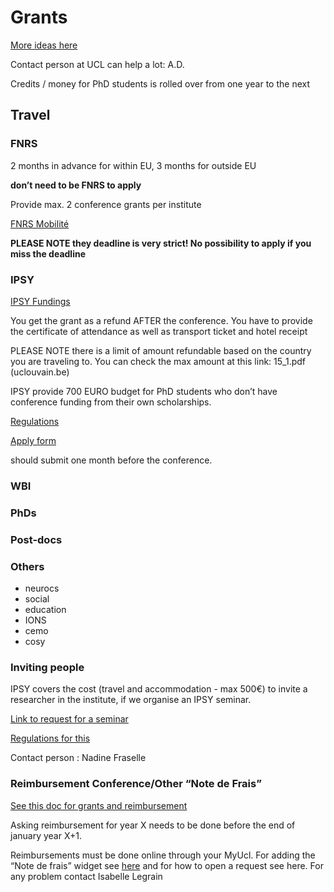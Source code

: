 # Grants

[More ideas here](https://intranet.uclouvain.be/en/myucl/administrations/adre/research-funding-opportunities.html)


Contact person at UCL can help a lot: A.D.

Credits / money for PhD students is rolled over from one year to the next

## Travel

### FNRS


2 months in advance for within EU, 3 months for outside EU


**don’t need to be FNRS to apply**


Provide max. 2 conference grants per institute

[FNRS Mobilité](https://www.frs-fnrs.be/fr/financements/mobilite-monde)

**PLEASE NOTE they deadline is very strict! No possibility to apply if you miss the deadline**

### IPSY

[IPSY Fundings](https://intranet.uclouvain.be/fr/myucl/instituts-recherche/ipsy/formulaire-de-demande-d-indemnisation-pour-les-colloques.html)

You get the grant as a refund AFTER the conference. You have to provide the certificate of attendance as well as transport ticket and hotel receipt

PLEASE NOTE there is a limit of amount refundable based on the country you are traveling to. You can check the max amount at this link: 15_1.pdf (uclouvain.be)

IPSY provide 700 EURO budget for PhD students who don’t have conference funding from their own scholarships.

[Regulations](https://uclouvain.sharepoint.com/sites/ipsy/Documents%20partages/Forms/AllItems.aspx?id=%2Fsites%2Fipsy%2FDocuments%20partages%2FEntrep%C3%B4t%20Web%20IPSY%2FR%C3%A8glement%20attribution%20subvention%20congr%C3%A8soct%5F%5F%2Epdf&parent=%2Fsites%2Fipsy%2FDocuments%20partages%2FEntrep%C3%B4t%20Web%20IPSY)

[Apply form](https://intranet.uclouvain.be/fr/myucl/instituts-recherche/ipsy/formulaire-de-demande-d-indemnisation-pour-les-colloques.html)

should submit one month before the conference.

### WBI

### PhDs

### Post-docs

### Others
- neurocs
- social
- education
- IONS
- cemo
- cosy


### Inviting people
IPSY covers the cost (travel and accommodation - max 500€) to invite a researcher in the institute, if we organise an IPSY seminar.

[Link to request for a seminar](https://intranet.uclouvain.be/fr/myucl/instituts-recherche/ipsy/formulaire-de-demande-d-indemnisation-pour-l-organisation-d-un-seminaire-0.html)

[Regulations for this](https://uclouvain.sharepoint.com/sites/ipsy/Documents%20partages/Forms/AllItems.aspx?id=%2Fsites%2Fipsy%2FDocuments%20partages%2FEntrep%C3%B4t%20Web%20IPSY%2FR%C3%A8glement%20attribution%20subvention%20s%C3%A9minaire%20IPSY%20%282%29%2Epdf&parent=%2Fsites%2Fipsy%2FDocuments%20partages%2FEntrep%C3%B4t%20Web%20IPSY)


Contact person : Nadine Fraselle


### Reimbursement Conference/Other “Note de Frais”

[See this doc for grants and reimbursement](https://docs.google.com/document/d/1ywwzlIhJvgMxXYCsDlkh61XJhQb8iqDqRmQGrsT1iRI/edit?usp=sharing)


Asking reimbursement for year X needs to be done before the end of january year X+1. 

Reimbursements must be done online through your MyUcl. For adding the “Note de frais” widget see [here](https://myalfresco.uclouvain.be/alfresco/service/ucl/streamDownload/workspace/SpacesStore/5787be5d-26de-404d-bbed-529b48bad96d/QUICK%20START%20GUIDE%20Widget%20SAP%20Finance_english%20version.pdf) and for how to open a request see here. For any problem contact Isabelle Legrain

